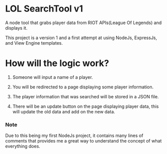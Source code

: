 ﻿# LOL SearchTool v1

A node tool that grabs player data from RIOT APIs(League Of Legends) and displays it.

This project is a version 1 and a first attempt at using NodeJs, ExpressJs, and View Engine templates.

# How will the logic work?

1. Someone will input a name of a player.

2. You will be redirected to a page displaying some player information.

3. The player information that was searched will be stored in a JSON file.

4. There will be an update button on the page displaying player data, this will update the old data and add on the new data.

### Note 

Due to this being my first NodeJs project, it contains many lines of comments that provides me a great way to understand the concept of what everything does.
